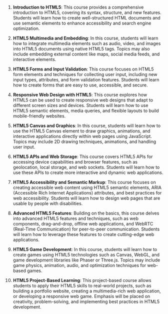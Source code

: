 1. **Introduction to HTML5**: This course provides a comprehensive introduction to HTML5, covering its syntax, structure, and new features. Students will learn how to create well-structured HTML documents and use semantic elements to enhance accessibility and search engine optimization.

2. **HTML5 Multimedia and Embedding**: In this course, students will learn how to integrate multimedia elements such as audio, video, and images into HTML5 documents using native HTML5 tags. Topics may also include embedding external content like maps, social media feeds, and interactive elements.

3. **HTML5 Forms and Input Validation**: This course focuses on HTML5 form elements and techniques for collecting user input, including new input types, attributes, and form validation features. Students will learn how to create forms that are easy to use, accessible, and secure.

4. **Responsive Web Design with HTML5**: This course explores how HTML5 can be used to create responsive web designs that adapt to different screen sizes and devices. Students will learn how to use HTML5 semantic elements, media queries, and flexible layouts to build mobile-friendly websites.

5. **HTML5 Canvas and Graphics**: In this course, students will learn how to use the HTML5 Canvas element to draw graphics, animations, and interactive applications directly within web pages using JavaScript. Topics may include 2D drawing techniques, animations, and handling user input.

6. **HTML5 APIs and Web Storage**: This course covers HTML5 APIs for accessing device capabilities and browser features, such as geolocation, local storage, and web sockets. Students will learn how to use these APIs to create more interactive and dynamic web applications.

7. **HTML5 Accessibility and Semantic Markup**: This course focuses on creating accessible web content using HTML5 semantic elements, ARIA (Accessible Rich Internet Applications) attributes, and best practices for web accessibility. Students will learn how to design web pages that are usable by people with disabilities.

8. **Advanced HTML5 Features**: Building on the basics, this course delves into advanced HTML5 features and techniques, such as web components, drag-and-drop, offline web applications, and WebRTC (Real-Time Communication) for peer-to-peer communication. Students will learn how to leverage these features to create cutting-edge web applications.

9. **HTML5 Game Development**: In this course, students will learn how to create games using HTML5 technologies such as Canvas, WebGL, and game development libraries like Phaser or Three.js. Topics may include game physics, animation, audio, and optimization techniques for web-based games.

10. **HTML5 Project-Based Learning**: This project-based course allows students to apply their HTML5 skills to real-world projects, such as building a portfolio website, creating a multimedia-rich web application, or developing a responsive web game. Emphasis will be placed on creativity, problem-solving, and implementing best practices in HTML5 development.
